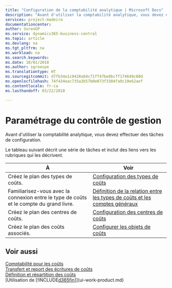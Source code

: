 ```yaml
---
title: "Configuration de la comptabilité analytique | Microsoft Docs"
description: "Avant d'utiliser la comptabilité analytique, vous devez effectuer des tâches de configuration."
services: project-madeira
documentationcenter: 
author: SorenGP
ms.service: dynamics365-business-central
ms.topic: article
ms.devlang: na
ms.tgt_pltfrm: na
ms.workload: na
ms.search.keywords: 
ms.date: 10/01/2018
ms.author: sgroespe
ms.translationtype: HT
ms.sourcegitcommit: d7fb34e1c9428a64c71ff47be8bcff174649c00d
ms.openlocfilehash: 74f434eac735a3b57b0e073f3304fa9c10e62aef
ms.contentlocale: fr-ca
ms.lasthandoff: 03/22/2018

---
```

# <a name="setting-up-cost-accounting"></a>Paramétrage du contrôle de gestion
Avant d'utiliser la comptabilité analytique, vous devez effectuer des tâches de configuration.  

 Le tableau suivant décrit une série de tâches et inclut des liens vers les rubriques qui les décrivent.

|À|Voir|  
|--------|---------|  
|Créez le plan des types de coûts.|[Configuration des types de coûts](finance-how-to-set-up-cost-types.md)|  
|Familiarisez-vous avec la connexion entre le type de coûts et le compte du grand livre.|[Définition de la relation entre les types de coûts et les comptes généraux](finance-defining-the-relationship-between-cost-types-and-general-ledger-accounts.md)|  
|Créez le plan des centres de coûts.|[Configuration des centres de coûts](finance-how-to-set-up-cost-centers.md)|  
|Créez le plan des coûts associés.|[Configurer les objets de coûts](finance-how-to-set-up-cost-objects.md)|  

## <a name="see-also"></a>Voir aussi  
[Comptabilité pour les coûts](finance-manage-cost-accounting.md)  
[Transfert et report des écritures de coûts](finance-transfer-and-post-cost-entries.md)   
[Définition et répartition des coûts](finance-define-and-allocate-costs.md)  
[Utilisation de [!INCLUDE[d365fin](includes/d365fin_md.md)]](ui-work-product.md)

